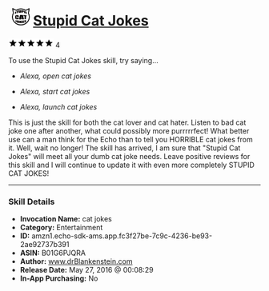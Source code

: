 # &nbsp;<img src="skill_icon" alt="Stupid Cat Jokes icon" width="36"> [Stupid Cat Jokes](http://alexa.amazon.com/#skills/amzn1.echo-sdk-ams.app.fc3f27be-7c9c-4236-be93-2ae92737b391)
![5 stars](../../images/ic_star_black_18dp_1x.png)![5 stars](../../images/ic_star_black_18dp_1x.png)![5 stars](../../images/ic_star_black_18dp_1x.png)![5 stars](../../images/ic_star_black_18dp_1x.png)![5 stars](../../images/ic_star_black_18dp_1x.png) 4

To use the Stupid Cat Jokes skill, try saying...

* *Alexa, open cat jokes*

* *Alexa, start cat jokes*

* *Alexa, launch cat jokes*

This is just the skill for both the cat lover and cat hater. Listen to bad cat joke one after another, what could possibly more purrrrrfect! What better use can a man think for the Echo than to tell you HORRIBLE cat jokes from it. Well, wait no longer! The skill has arrived, I am sure that "Stupid Cat Jokes" will meet all your dumb cat joke needs. Leave positive reviews for this skill and I will continue to update it with even more completely STUPID CAT JOKES!

***

### Skill Details

* **Invocation Name:** cat jokes
* **Category:** Entertainment
* **ID:** amzn1.echo-sdk-ams.app.fc3f27be-7c9c-4236-be93-2ae92737b391
* **ASIN:** B01G6PJQRA
* **Author:** www.drBlankenstein.com
* **Release Date:** May 27, 2016 @ 00:08:29
* **In-App Purchasing:** No

